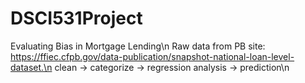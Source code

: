 # DSCI531Project
Evaluating Bias in Mortgage Lending\n
Raw data from PB site: https://ffiec.cfpb.gov/data-publication/snapshot-national-loan-level-dataset.\n
clean -> categorize -> regression analysis -> prediction\n
